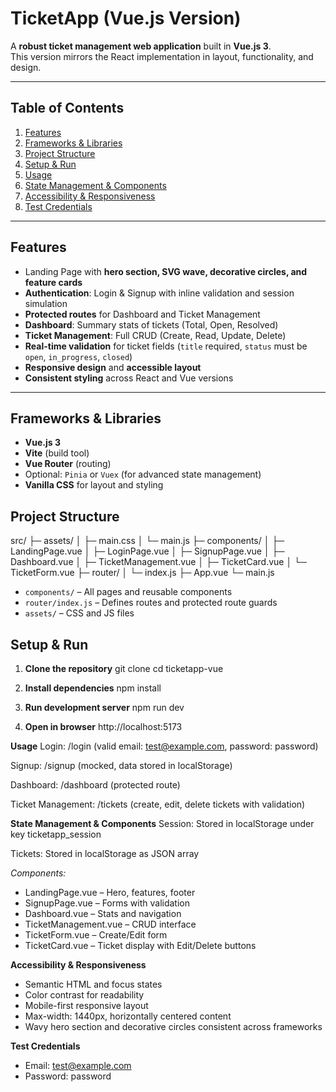 # TicketApp (Vue.js Version)

A **robust ticket management web application** built in **Vue.js 3**.  
This version mirrors the React implementation in layout, functionality, and design.

---

## **Table of Contents**

1. [Features](#features)  
2. [Frameworks & Libraries](#frameworks--libraries)  
3. [Project Structure](#project-structure)  
4. [Setup & Run](#setup--run)  
5. [Usage](#usage)  
6. [State Management & Components](#state-management--components)  
7. [Accessibility & Responsiveness](#accessibility--responsiveness)  
8. [Test Credentials](#test-credentials)  

---

## **Features**

- Landing Page with **hero section, SVG wave, decorative circles, and feature cards**  
- **Authentication**: Login & Signup with inline validation and session simulation  
- **Protected routes** for Dashboard and Ticket Management  
- **Dashboard**: Summary stats of tickets (Total, Open, Resolved)  
- **Ticket Management**: Full CRUD (Create, Read, Update, Delete)  
- **Real-time validation** for ticket fields (`title` required, `status` must be `open`, `in_progress`, `closed`)  
- **Responsive design** and **accessible layout**  
- **Consistent styling** across React and Vue versions  

---

## **Frameworks & Libraries**

- **Vue.js 3**  
- **Vite** (build tool)  
- **Vue Router** (routing)  
- Optional: `Pinia` or `Vuex` (for advanced state management)  
- **Vanilla CSS** for layout and styling  

## **Project Structure**
src/
├─ assets/
│ ├─ main.css
│ └─ main.js
├─ components/
│ ├─ LandingPage.vue
│ ├─ LoginPage.vue
│ ├─ SignupPage.vue
│ ├─ Dashboard.vue
│ ├─ TicketManagement.vue
│ ├─ TicketCard.vue
│ └─ TicketForm.vue
├─ router/
│ └─ index.js
├─ App.vue
└─ main.js
- `components/` – All pages and reusable components  
- `router/index.js` – Defines routes and protected route guards  
- `assets/` – CSS and JS files  

## **Setup & Run**
1. **Clone the repository**
git clone <repo-url>
cd ticketapp-vue

2. **Install dependencies**
npm install

3. **Run development server**
npm run dev

4. **Open in browser**
http://localhost:5173


**Usage**
Login: /login (valid email: test@example.com, password: password)

Signup: /signup (mocked, data stored in localStorage)

Dashboard: /dashboard (protected route)

Ticket Management: /tickets (create, edit, delete tickets with validation)

**State Management & Components**
Session: Stored in localStorage under key ticketapp_session

Tickets: Stored in localStorage as JSON array

*Components:*
- LandingPage.vue – Hero, features, footer
- SignupPage.vue – Forms with validation
- Dashboard.vue – Stats and navigation
- TicketManagement.vue – CRUD interface
- TicketForm.vue – Create/Edit form
- TicketCard.vue – Ticket display with Edit/Delete buttons

**Accessibility & Responsiveness**
- Semantic HTML and focus states
- Color contrast for readability
- Mobile-first responsive layout
- Max-width: 1440px, horizontally centered content
- Wavy hero section and decorative circles consistent across frameworks

**Test Credentials**
- Email: test@example.com
- Password: password

